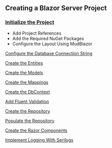 ## Creating a Blazor Server Project

### [Initialize the Project](ProjectSetup.MD)

* Add Project References
* Add the Required NuGet Packages
* Configure the Layout Using MudBlazor

[Configure the Database Connection String](CreateConnectionString.MD)

[Create the Entities](CreateEntities.MD)

[Create the Models](CreateModels.MD)

[Create the Mappings](CreateMappings.MD)

[Create the DbContext](CreateDbContext.MD)

[Add Fluent Validation](CreateFluentValidation.MD)

[Create the Repository](CreateRepository.MD)

[Populate the Repository](PopulateRepository.MD)

[Create the Razor Components](CreateRazorPages.MD)

[Implement Logging With Serilogs](SerilogsImplementation.MD)

